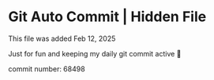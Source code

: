 # Git Auto Commit | Hidden File

This file was added Feb 12, 2025

Just for fun and keeping my daily git commit active 🤪

commit number: 68498
